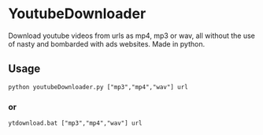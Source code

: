 # YoutubeDownloader
Download youtube videos from urls as mp4, mp3 or wav, all without the use of nasty and bombarded with ads websites. Made in python.

## Usage
	python youtubeDownloader.py ["mp3","mp4","wav"] url
### or
	ytdownload.bat ["mp3","mp4","wav"] url
